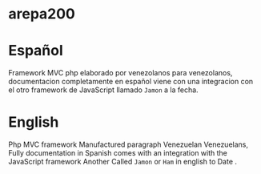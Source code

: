 # arepa200
# Español
Framework MVC php elaborado por venezolanos para venezolanos, documentacion completamente en español viene con una integracion con el otro framework de JavaScript llamado `Jamon` a la fecha.

# English
Php MVC framework Manufactured paragraph Venezuelan Venezuelans, Fully documentation in Spanish comes with an integration with the JavaScript framework Another Called `Jamon` or `Ham` in english to Date .
